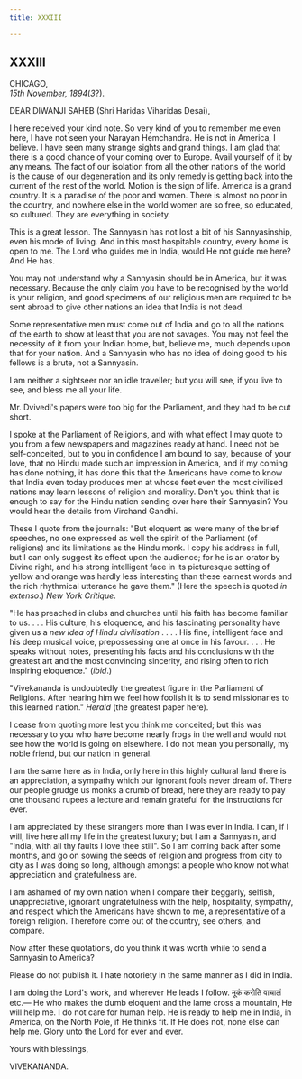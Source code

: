 ```yaml
---
title: XXXIII

---
```





  

  


## XXXIII

CHICAGO,  
*15th November, 1894*(*3*?).

DEAR DIWANJI SAHEB (Shri Haridas Viharidas Desai),

I here received your kind note. So very kind of you to remember me even
here, I have not seen your Narayan Hemchandra. He is not in America, I
believe. I have seen many strange sights and grand things. I am glad
that there is a good chance of your coming over to Europe. Avail
yourself of it by any means. The fact of our isolation from all the
other nations of the world is the cause of our degeneration and its only
remedy is getting back into the current of the rest of the world. Motion
is the sign of life. America is a grand country. It is a paradise of the
poor and women. There is almost no poor in the country, and nowhere else
in the world women are so free, so educated, so cultured. They are
everything in society.

This is a great lesson. The Sannyasin has not lost a bit of his
Sannyasinship, even his mode of living. And in this most hospitable
country, every home is open to me. The Lord who guides me in India,
would He not guide me here? And He has.

You may not understand why a Sannyasin should be in America, but it was
necessary. Because the only claim you have to be recognised by the world
is your religion, and good specimens of our religious men are required
to be sent abroad to give other nations an idea that India is not dead.

Some representative men must come out of India and go to all the nations
of the earth to show at least that you are not savages. You may not feel
the necessity of it from your Indian home, but, believe me, much depends
upon that for your nation. And a Sannyasin who has no idea of doing good
to his fellows is a brute, not a Sannyasin.

I am neither a sightseer nor an idle traveller; but you will see, if you
live to see, and bless me all your life.

Mr. Dvivedi's papers were too big for the Parliament, and they had to be
cut short.

I spoke at the Parliament of Religions, and with what effect I may quote
to you from a few newspapers and magazines ready at hand. I need not be
self-conceited, but to you in confidence I am bound to say, because of
your love, that no Hindu made such an impression in America, and if my
coming has done nothing, it has done this that the Americans have come
to know that India even today produces men at whose feet even the most
civilised nations may learn lessons of religion and morality. Don't you
think that is enough to say for the Hindu nation sending over here their
Sannyasin? You would hear the details from Virchand Gandhi.

These I quote from the journals: "But eloquent as were many of the brief
speeches, no one expressed as well the spirit of the Parliament (of
religions) and its limitations as the Hindu monk. I copy his address in
full, but I can only suggest its effect upon the audience; for he is an
orator by Divine right, and his strong intelligent face in its
picturesque setting of yellow and orange was hardly less interesting
than these earnest words and the rich rhythmical utterance he gave
them." (Here the speech is quoted *in extenso*.) *New York Critique*.

"He has preached in clubs and churches until his faith has become
familiar to us. . . . His culture, his eloquence, and his fascinating
personality have given us a *new idea of Hindu civilisation* . . . . His
fine, intelligent face and his deep musical voice, prepossessing one at
once in his favour. . . . He speaks without notes, presenting his facts
and his conclusions with the greatest art and the most convincing
sincerity, and rising often to rich inspiring eloquence." (*ibid*.)

"Vivekananda is undoubtedly the greatest figure in the Parliament of
Religions. After hearing him we feel how foolish it is to send
missionaries to this learned nation." *Herald* (the greatest paper
here).

I cease from quoting more lest you think me conceited; but this was
necessary to you who have become nearly frogs in the well and would not
see how the world is going on elsewhere. I do not mean you personally,
my noble friend, but our nation in general.

I am the same here as in India, only here in this highly cultural land
there is an appreciation, a sympathy which our ignorant fools never
dream of. There our people grudge us monks a crumb of bread, here they
are ready to pay one thousand rupees a lecture and remain grateful for
the instructions for ever.

I am appreciated by these strangers more than I was ever in India. I
can, if I will, live here all my life in the greatest luxury; but I am a
Sannyasin, and "India, with all thy faults I love thee still". So I am
coming back after some months, and go on sowing the seeds of religion
and progress from city to city as I was doing so long, although amongst
a people who know not what appreciation and gratefulness are.

I am ashamed of my own nation when I compare their beggarly, selfish,
unappreciative, ignorant ungratefulness with the help, hospitality,
sympathy, and respect which the Americans have shown to me, a
representative of a foreign religion. Therefore come out of the country,
see others, and compare.

Now after these quotations, do you think it was worth while to send a
Sannyasin to America?

Please do not publish it. I hate notoriety in the same manner as I did
in India.

I am doing the Lord's work, and wherever He leads I follow. मूकं करोति
वाचालं etc.— He who makes the dumb eloquent and the lame cross a
mountain, He will help me. I do not care for human help. He is ready to
help me in India, in America, on the North Pole, if He thinks fit. If He
does not, none else can help me. Glory unto the Lord for ever and ever. 

Yours with blessings,

VIVEKANANDA.


